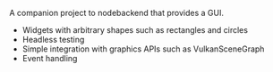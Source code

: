 A companion project to nodebackend that provides a GUI.

* Widgets with arbitrary shapes such as rectangles and circles
* Headless testing
* Simple integration with graphics APIs such as VulkanSceneGraph
* Event handling
